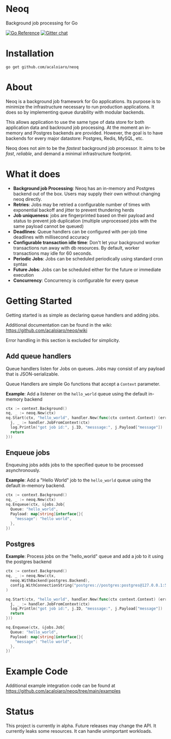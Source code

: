 # Neoq

Background job processing for Go

[![Go Reference](https://pkg.go.dev/badge/github.com/acaloiaro/neoq.svg)](https://pkg.go.dev/github.com/acaloiaro/neoq) [![Gitter chat](https://badges.gitter.im/gitterHQ/gitter.png)](https://app.gitter.im/#/room/#neoq:gitter.im)

# Installation

`go get github.com/acaloiaro/neoq`

# About

Neoq is a background job framework for Go applications. Its purpose is to minimize the infrastructure necessary to run production applications. It does so by implementing queue durability with modular backends.

This allows application to use the same type of data store for both application data and backround job processing. At the moment an in-memory and Postgres backends are provided. However, the goal is to have backends for every major datastore: Postgres, Redis, MySQL, etc.

Neoq does not aim to be the _fastest_ background job processor. It aims to be _fast_, _reliable_, and demand a minimal infrastructure footprint.

# What it does

- **Background job Processing**: Neoq has an in-memory and Postgres backend out of the box. Users may supply their own without changing neoq directly.
- **Retries**: Jobs may be retried a configurable number of times with exponential backoff and jitter to prevent thundering herds
- **Job uniqueness**: jobs are fingerprinted based on their payload and status to prevent job duplication (multiple unprocessed jobs with the same payload cannot be queued)
- **Deadlines**: Queue handlers can be configured with per-job time deadlines with millisecond accuracy
- **Configurable transaction idle time**: Don't let your background worker transactions run away with db resources. By default, worker transactions may idle for 60 seconds.
- **Periodic Jobs**: Jobs can be scheduled periodically using standard cron syntax
- **Future Jobs**: Jobs can be scheduled either for the future or immediate execution
- **Concurrency**: Concurrency is configurable for every queue

# Getting Started

Getting started is as simple as declaring queue handlers and adding jobs.

Additional documentation can be found in the wiki: https://github.com/acaloiaro/neoq/wiki

Error handling in this section is excluded for simplicity.

## Add queue handlers

Queue handlers listen for Jobs on queues. Jobs may consist of any payload that is JSON-serializable.

Queue Handlers are simple Go functions that accept a `Context` parameter.

**Example**: Add a listener on the `hello_world` queue using the default in-memory backend

```go
ctx := context.Background()
nq, _ := neoq.New(ctx)
nq.Start(ctx, "hello_world", handler.New(func(ctx context.Context) (err error) {
  j, _ := handler.JobFromContext(ctx)
  log.Println("got job id:", j.ID, "messsage:", j.Payload["message"])
  return
}))
```

## Enqueue jobs

Enqueuing jobs adds jobs to the specified queue to be processed asynchronously.

**Example**: Add a "Hello World" job to the `hello_world` queue using the default in-memory backend.

```go
ctx := context.Background()
nq, _ := neoq.New(ctx)
nq.Enqueue(ctx, &jobs.Job{
  Queue: "hello_world",
  Payload: map[string]interface{}{
    "message": "hello world",
  },
})
```

## Postgres

**Example**: Process jobs on the "hello_world" queue and add a job to it using the postgres backend

```go
ctx := context.Background()
nq, _ := neoq.New(ctx,
  neoq.WithBackend(postgres.Backend),
  config.WithConnectionString("postgres://postgres:postgres@127.0.0.1:5432/neoq"),
)

nq.Start(ctx, "hello_world", handler.New(func(ctx context.Context) (err error) {
  j, _ := handler.JobFromContext(ctx)
  log.Println("got job id:", j.ID, "messsage:", j.Payload["message"])
  return
}))

nq.Enqueue(ctx, &jobs.Job{
  Queue: "hello_world",
  Payload: map[string]interface{}{
    "message": "hello world",
  },
})
```
# Example Code

Additional example integration code can be found at https://github.com/acaloiaro/neoq/tree/main/examples

# Status

This project is currently in alpha. Future releases may change the API. It currently leaks some resources. It can handle unimportant workloads.
